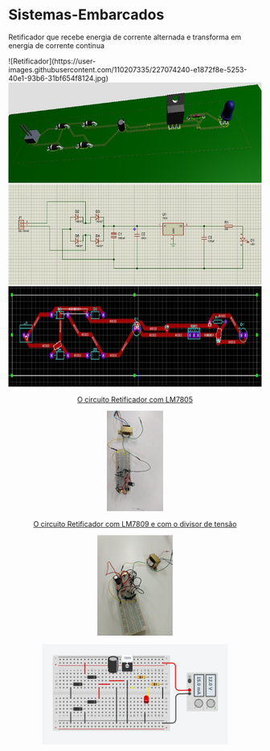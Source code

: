# Sistemas-Embarcados
<p>Retificador que recebe energia de corrente alternada e transforma em energia de corrente continua</p>
![Retificador](https://user-images.githubusercontent.com/110207335/227074240-e1872f8e-5253-40e1-93b6-31bf654f8124.jpg)

<div align=center>
<a href="https://github.com/RoniEdu">

<img height="200em" src="./Assets/img/img.jpg">
<img height="200em" src="./Assets/img/img2.jpg">
<img height="200em" src="./Assets/img/img3.jpg">
</div>

  
<div align=center>
  <p>O circuito Retificador com LM7805</p>
  <img height="200em" src="./Assets/img/imagem01.jpeg">
  <p>O circuito Retificador com LM7809 e com o divisor de tensão</p>
  <img height="200em" src="./Assets/img/imagem02.jpeg">
  <p><img height="200em" src="./Assets/img/imagem03.jpeg"></p>
  </div>
</div>

